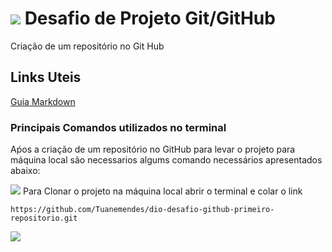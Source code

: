 
# <img src="https://img.icons8.com/clouds/60/null/code-fork.png"/> Desafio de Projeto Git/GitHub


Criação de um repositório no Git Hub

## Links Uteis 
[Guia Markdown](https://www.markdownguide.org/basic-syntax/#html)

### Principais Comandos utilizados no terminal 
Aṕos a criação de um repositório no GitHub para levar o projeto para máquina local são necessarios algums comando necessários apresentados abaixo: 

<img src="https://img.icons8.com/office/16/null/code-fork.png"/> Para  Clonar o projeto na máquina local abrir o terminal e colar o link

`` https://github.com/Tuanemendes/dio-desafio-github-primeiro-repositorio.git ``

<img src="https://img.icons8.com/office/16/null/code-fork.png"/> 


